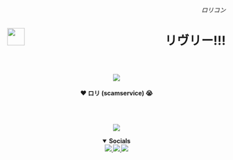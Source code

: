 <!-- Twitter when? -->
<h6><span title="ロリ・レイプ"><p align="right">ロリコン</p></span></h6>
<img height="40" align="left" src="https://skillicons.dev/icons?i=java,kotlin,idea&theme=dark"/>
<h1><span title="によって所有されています!!!💢💢によって所有されています!!!💢"><p align="right">リヴリー!!!</p></span></h1>

<br>
<p align="center">
  <span title="1WantToFreak > All">
    <img src="https://media.discordapp.net/attachments/877581027894247425/1322125458875093104/image.gif?ex=677cebc9&is=677b9a49&hm=aceb0346b49ebb77dba3156a78b0b2f120d0279967e47e4022d074521c7a52d5&=&width=339&height=300"/>
  </span><br><br>
  <strong>❤️ ロリ (scamservice) 😭<strong>
</p>

<br>
<p align="center">
  <picture>
  </picture>

  <br>
  <picture>
    <img src="https://github-readme-stats.vercel.app/api/top-langs?username=narumii&hide_progress=false&layout=compact&hide=glsl,batchfile&hide_title=true&show_icons=true&hide_border=true&border_radius=15&theme=omni"/>
  </picture>
</p>

<details open align="center">
  <summary>Socials</summary>
  <a href="https://discordapp.com/users/1158869843555139684">
    <img src="https://skillicons.dev/icons?i=discord&theme=dark"/>
  </a>
  <a href="https://www.hiraeth.tech/">
    <img src="https://skillicons.dev/icons?i=gitlab&theme=dark"/>
  </a>
  <a href="https://discord.gg/knCjnEN2nx">
    <img src="https://skillicons.dev/icons?i=twitter&theme=dark"/>
  </a>
  <br>
